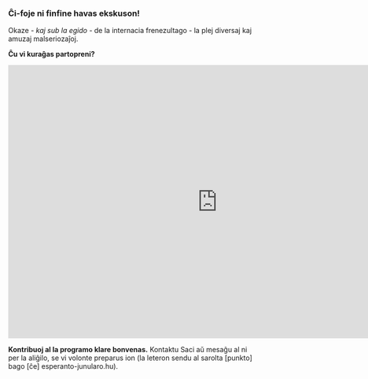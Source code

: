 <!-- 
.. title: Programo
.. slug: programo
.. date: 2016-01-13 19:09:57 UTC+01:00
.. tags: 
.. category: 
.. link: 
.. description: 
.. type: text
-->

### Ĉi-foje ni finfine havas ekskuson!

Okaze - *kaj sub la egido* - de la internacia frenezultago - la plej diversaj kaj amuzaj malseriozaĵoj.

**Ĉu vi kuraĝas partopreni?**

<iframe width="850" height="555" frameborder="0" src="https://docs.google.com/spreadsheets/d/1GICHQ_4vLDaVjvSkNrZyWkh4DDpXLo5GF2N9g-Zuek4/pubhtml?gid=1829085880&widget=false&chrome=false&gridlines=false&headers=false&range=A1%3AG16"></iframe>

**Kontribuoj al la programo klare bonvenas.** Kontaktu Saci aŭ mesaĝu al ni per la aliĝilo, se vi volonte preparus ion (la leteron sendu al sarolta [punkto] bago [ĉe] esperanto-junularo.hu).


